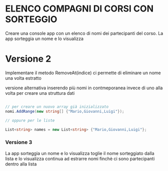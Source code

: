 # ELENCO COMPAGNI DI CORSI CON SORTEGGIO


Creare una console app con un elenco di nomi  dei partecipanti del corso.
La app sorteggia un nome e lo visualizza  

# Versione 2
Implementare il metodo RemoveAt(indice) ci permette di eliminare un nome una volta estratto


versione alternativa inserendo più nomi in contmeporanea invece di uno alla volta per creare una struttura dati

```c#

// per creare un nuovo array già inizializzato
nomi.AddRange(new string[] {"Mario,Giovanni,Luigi"});

// oppure per le liste

List<string> names = new List<string> {"Mario,Giovanni,Luigi"};

```

### Versione 3
La app sorteggia un nome e lo visualizza
toglie il nome sorteggiato dalla lista e lo visualizza 
continua ad estrarre nomi finchè ci sono partecipanti dentro alla lista